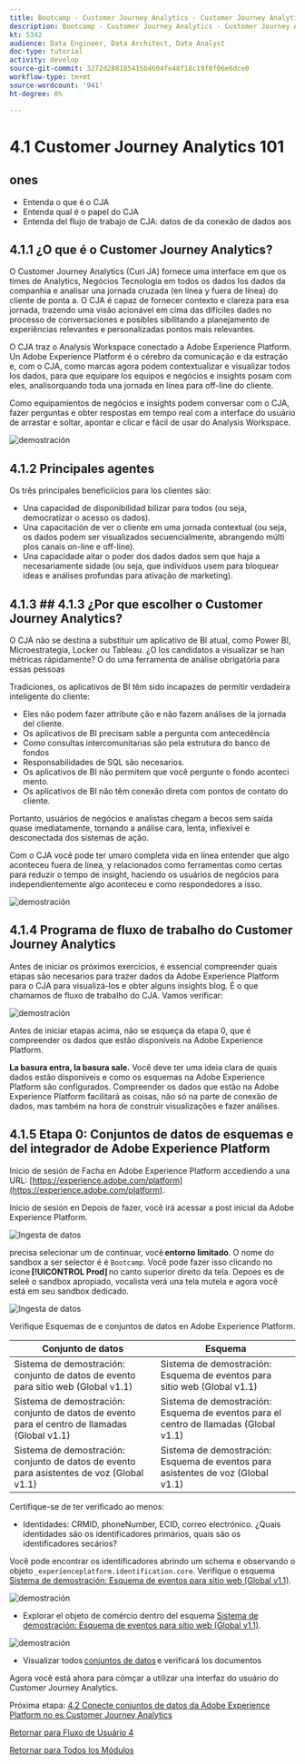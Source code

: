 ```yaml
---
title: Bootcamp - Customer Journey Analytics - Customer Journey Analytics 101 - Brasil
description: Bootcamp - Customer Journey Analytics - Customer Journey Analytics 101 - Brasil
kt: 5342
audience: Data Engineer, Data Architect, Data Analyst
doc-type: tutorial
activity: develop
source-git-commit: 3272d288185415b4604fe48f18c19f8f06e6dce0
workflow-type: tm+mt
source-wordcount: '941'
ht-degree: 0%

---
```


# 4.1 Customer Journey Analytics 101

## ones

- Entenda o que é o CJA
- Entenda qual é o papel do CJA
- Entenda del flujo de trabajo de CJA: datos de da conexão de dados aos

## 4.1.1 ¿O que é o Customer Journey Analytics?

O Customer Journey Analytics (Curi JA) fornece uma interface em que os times de Analytics, Negócios Tecnologia em todos os dados los dados da companhia e analisar una jornada cruzada (en línea y fuera de línea) do cliente de ponta a. O CJA é capaz de fornecer contexto e clareza para esa jornada, trazendo uma visão acionável em cima das difíciles dades no processo de conversaciones e posibles sibilitando a planejamento de experiências relevantes e personalizadas pontos mais relevantes.

O CJA traz o Analysis Workspace conectado a Adobe Experience Platform. Un Adobe Experience Platform é o cérebro da comunicação e da estração e, com o CJA, como marcas agora podem contextualizar e visualizar todos los dados, para que equipare los equipos e negócios e insights posam com eles, analisorquando toda una jornada en línea para off-line do cliente.

Como equipamientos de negócios e insights podem conversar com o CJA, fazer perguntas e obter respostas em tempo real com a interface do usuário de arrastar e soltar, apontar e clicar e fácil de usar do Analysis Workspace.

![demostración](./images/cja-adv-analysis1.png)

## 4.1.2 Principales agentes

Os três principales beneficiícios para los clientes são:

- Una capacidad de disponibilidad bilizar para todos (ou seja, democratizar o acesso os dados).
- Una capacitación de ver o cliente em uma jornada contextual (ou seja, os dados podem ser visualizados secuencialmente, abrangendo múlti plos canais on-line e off-line).
- Una capacidade aitar o poder dos dados dados sem que haja a necesariamente sidade (ou seja, que indivíduos usem para bloquear ideas e análises profundas para ativação de marketing).

## 4.1.3 ## 4.1.3 ¿Por que escolher o Customer Journey Analytics?

O CJA não se destina a substituir um aplicativo de BI atual, como Power BI, Microestrategia, Locker ou Tableau. ¿O los candidatos a visualizar se han métricas rápidamente? O do uma ferramenta de análise obrigatória para essas pessoas



Tradiciones, os aplicativos de BI têm sido incapazes de permitir verdadeira inteligente do cliente:

- Eles não podem fazer attribute ção e não fazem análises de la jornada del cliente.
- Os aplicativos de BI precisam sable a pergunta com antecedência
- Como consultas intercomunitarias são pela estrutura do banco de fondos
- Responsabilidades de SQL são necesarios.
- Os aplicativos de BI não permitem que você pergunte o fondo aconteci mento.
- Os aplicativos de BI não têm conexão direta com pontos de contato do cliente.

Portanto, usuários de negócios e analistas chegam a becos sem saída quase imediatamente, tornando a análise cara, lenta, inflexível e desconectada dos sistemas de ação.

Com o CJA você pode ter umaro completa vida en línea entender que algo aconteceu fuera de línea, y relacionados como ferramentas como certas para reduzir o tempo de insight, haciendo os usuários de negócios para independientemente algo aconteceu e como respondedores a isso.

![demostración](./images/cja-use-case.png)

## 4.1.4 Programa de fluxo de trabalho do Customer Journey Analytics

Antes de iniciar os próximos exercícios, é essencial compreender quais etapas são necesarios para trazer dados da Adobe Experience Platform para o CJA para visualizá-los e obter alguns insights blog. É o que chamamos de fluxo de trabalho do CJA. Vamos verificar:

![demostración](./images/cja-work-flow.jpg)

Antes de iniciar etapas acima, não se esqueça da etapa 0, que é compreender os dados que estão disponíveis na Adobe Experience Platform.

**La basura entra, la basura sale.** Você deve ter uma ideia clara de quais dados estão disponíveis e como os esquemas na Adobe Experience Platform são configurados. Compreender os dados que estão na Adobe Experience Platform facilitará as coisas, não só na parte de conexão de dados, mas também na hora de construir visualizações e fazer análises.

## 4.1.5 Etapa 0: Conjuntos de datos de esquemas e del integrador de Adobe Experience Platform

Inicio de sesión de Facha en Adobe Experience Platform accediendo a una URL: [https://experience.adobe.com/platform](https://experience.adobe.com/platform).

Inicio de sesión en Depois de fazer, você irá acessar a post inicial da Adobe Experience Platform.

![Ingesta de datos](../uc1/images/home.png)

precisa selecionar um de continuar, você **entorno limitado**. O nome do sandbox a ser selector é é ``Bootcamp``. Você pode fazer isso clicando no ícone **[!UICONTROL Prod]** no canto superior direito da tela. Depoes es de seleê o sandbox apropiado, vocalista verá una tela mutela e agora você está em seu sandbox dedicado.

![Ingesta de datos](../uc1/images/sb1.png)

Verifique Esquemas de e conjuntos de datos en Adobe Experience Platform.

| Conjunto de datos | Esquema |
| ----------------- |-------------| 
| Sistema de demostración: conjunto de datos de evento para sitio web (Global v1.1) | Sistema de demostración: Esquema de eventos para sitio web (Global v1.1) |
| Sistema de demostración: conjunto de datos de evento para el centro de llamadas (Global v1.1) | Sistema de demostración: Esquema de eventos para el centro de llamadas (Global v1.1) |
| Sistema de demostración: conjunto de datos de evento para asistentes de voz (Global v1.1) | Sistema de demostración: Esquema de eventos para asistentes de voz (Global v1.1) |

Certifique-se de ter verificado ao menos:

- Identidades: CRMID, phoneNumber, ECID, correo electrónico. ¿Quais identidades são os identificadores primários, quais são os identificadores secários?

Você pode encontrar os identificadores abrindo um schema e observando o objeto `_experienceplatform.identification.core`. Verifique o esquema [Sistema de demostración: Esquema de eventos para sitio web (Global v1.1)](https://experience.adobe.com/platform/schema).

![demostración](./images/identity.png)

- Explorar el objeto de comércio dentro del esquema [Sistema de demostración: Esquema de eventos para sitio web (Global v1.1)](https://experience.adobe.com/platform/schema).

![demostración](./images/commerce.png)

- Visualizar todos [conjuntos de datos](https://experience.adobe.com/platform/dataset/browse?limit=50&amp;page=1&amp;sortDescending=1&amp;sortField=created) e verificará los documentos

Agora você está ahora para cómçar a utilizar una interfaz do usuário do Customer Journey Analytics.

Próxima etapa: [4.2 Conecte conjuntos de datos da Adobe Experience Platform no es Customer Journey Analytics](./ex2.md)

[Retornar para Fluxo de Usuário 4](./uc4.md)

[Retornar para Todos los Módulos](../../overview.md)

